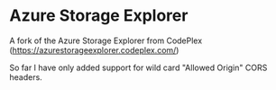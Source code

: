 Azure Storage Explorer
======================

A fork of the Azure Storage Explorer from CodePlex (https://azurestorageexplorer.codeplex.com/)

So far I have only added support for wild card "Allowed Origin" CORS headers.

